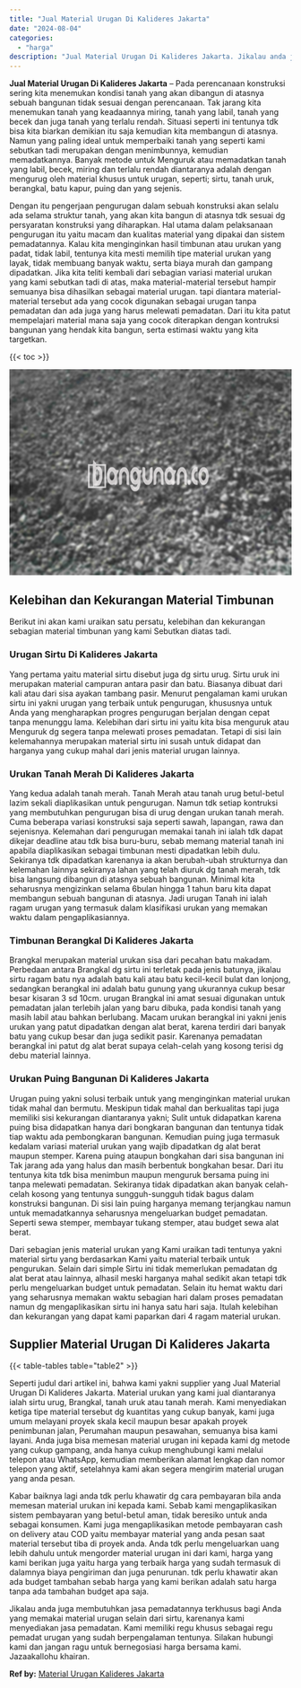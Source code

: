 ```yaml
---
title: "Jual Material Urugan Di Kalideres Jakarta"
date: "2024-08-04"
categories: 
  - "harga"
description: "Jual Material Urugan Di Kalideres Jakarta. Jikalau anda juga membutuhkan jasa pemadatannya terkhusus bagi Anda yang memakai material urugan selain dari sirtu..."
---
```


**Jual Material Urugan Di Kalideres Jakarta** – Pada perencanaan konstruksi sering kita menemukan kondisi tanah yang akan dibangun di atasnya sebuah bangunan tidak sesuai dengan perencanaan. Tak jarang kita menemukan tanah yang keadaannya miring, tanah yang labil, tanah yang becek dan juga tanah yang terlalu rendah. Situasi seperti ini tentunya tdk bisa kita biarkan demikian itu saja kemudian kita membangun di atasnya. Namun yang paling ideal untuk memperbaiki tanah yang seperti kami sebutkan tadi merupakan dengan menimbunnya, kemudian memadatkannya. Banyak metode untuk Menguruk atau memadatkan tanah yang labil, becek, miring dan terlalu rendah diantaranya adalah dengan mengurug oleh material khusus untuk urugan, seperti; sirtu, tanah uruk, berangkal, batu kapur, puing dan yang sejenis.

Dengan itu pengerjaan pengurugan dalam sebuah konstruksi akan selalu ada selama struktur tanah, yang akan kita bangun di atasnya tdk sesuai dg persyaratan konstruksi yang diharapkan. Hal utama dalam pelaksanaan pengurugan itu yaitu macam dan kualitas material yang dipakai dan sistem pemadatannya. Kalau kita menginginkan hasil timbunan atau urukan yang padat, tidak labil, tentunya kita mesti memilih tipe material urukan yang layak, tidak membuang banyak waktu, serta biaya murah dan gampang dipadatkan. Jika kita teliti kembali dari sebagian variasi material urukan yang kami sebutkan tadi di atas, maka material-material tersebut hampir semuanya bisa dihasilkan sebagai material urugan. tapi diantara material-material tersebut ada yang cocok digunakan sebagai urugan tanpa pemadatan dan ada juga yang harus melewati pemadatan. Dari itu kita patut mempelajari material mana saja yang cocok diterapkan dengan kontruksi bangunan yang hendak kita bangun, serta estimasi waktu yang kita targetkan.

{{< toc >}}

![Jual Material Urugan Di Kalideres Jakarta](/images/jual-urugan-11.png)

## Kelebihan dan Kekurangan Material Timbunan

Berikut ini akan kami uraikan satu persatu, kelebihan dan kekurangan sebagian material timbunan yang kami Sebutkan diatas tadi.

### Urugan Sirtu Di Kalideres Jakarta

Yang pertama yaitu material sirtu disebut juga dg sirtu urug. Sirtu uruk ini merupakan material campuran antara pasir dan batu. Biasanya dibuat dari kali atau dari sisa ayakan tambang pasir. Menurut pengalaman kami urukan sirtu ini yakni urugan yang terbaik untuk pengurugan, khususnya untuk Anda yang mengharapkan progres pengurugan berjalan dengan cepat tanpa menunggu lama. Kelebihan dari sirtu ini yaitu kita bisa menguruk atau Menguruk dg segera tanpa melewati proses pemadatan. Tetapi di sisi lain kelemahannya merupakan material sirtu ini susah untuk didapat dan harganya yang cukup mahal dari jenis material urugan lainnya.

### Urukan Tanah Merah Di Kalideres Jakarta

Yang kedua adalah tanah merah. Tanah Merah atau tanah urug betul-betul lazim sekali diaplikasikan untuk pengurugan. Namun tdk setiap kontruksi yang membutuhkan pengurugan bisa di urug dengan urukan tanah merah. Cuma beberapa variasi konstruksi saja seperti sawah, lapangan, rawa dan sejenisnya. Kelemahan dari pengurugan memakai tanah ini ialah tdk dapat dikejar deadline atau tdk bisa buru-buru, sebab memang material tanah ini apabila diaplikasikan sebagai timbunan mesti dipadatkan lebih dulu. Sekiranya tdk dipadatkan karenanya ia akan berubah-ubah strukturnya dan kelemahan lainnya sekiranya lahan yang telah diuruk dg tanah merah, tdk bisa langsung dibangun di atasnya sebuah bangunan. Minimal kita seharusnya mengizinkan selama 6bulan hingga 1 tahun baru kita dapat membangun sebuah bangunan di atasnya. Jadi urugan Tanah ini ialah ragam urugan yang termasuk dalam klasifikasi urukan yang memakan waktu dalam pengaplikasiannya.

### Timbunan Berangkal Di Kalideres Jakarta

Brangkal merupakan material urukan sisa dari pecahan batu makadam. Perbedaan antara Brangkal dg sirtu ini terletak pada jenis batunya, jikalau sirtu ragam batu nya adalah batu kali atau batu kecil-kecil bulat dan lonjong, sedangkan berangkal ini adalah batu gunung yang ukurannya cukup besar besar kisaran 3 sd 10cm. urugan Brangkal ini amat sesuai digunakan untuk pemadatan jalan terlebih jalan yang baru dibuka, pada kondisi tanah yang masih labil atau bahkan berlubang. Macam urukan berangkal ini yakni jenis urukan yang patut dipadatkan dengan alat berat, karena terdiri dari banyak batu yang cukup besar dan juga sedikit pasir. Karenanya pemadatan berangkal ini patut dg alat berat supaya celah-celah yang kosong terisi dg debu material lainnya.

### Urukan Puing Bangunan Di Kalideres Jakarta

Urugan puing yakni solusi terbaik untuk yang menginginkan material urukan tidak mahal dan bermutu. Meskipun tidak mahal dan berkualitas tapi juga memiliki sisi kekurangan diantaranya yakni; Sulit untuk didapatkan karena puing bisa didapatkan hanya dari bongkaran bangunan dan tentunya tidak tiap waktu ada pembongkaran bangunan. Kemudian puing juga termasuk kedalam variasi material urukan yang wajib dipadatkan dg alat berat maupun stemper. Karena puing ataupun bongkahan dari sisa bangunan ini Tak jarang ada yang halus dan masih berbentuk bongkahan besar. Dari itu tentunya kita tdk bisa menimbun maupun menguruk bersama puing ini tanpa melewati pemadatan. Sekiranya tidak dipadatkan akan banyak celah-celah kosong yang tentunya sungguh-sungguh tidak bagus dalam konstruksi bangunan. Di sisi lain puing harganya memang terjangkau namun untuk memadatkannya seharusnya mengeluarkan budget pemadatan. Seperti sewa stemper, membayar tukang stemper, atau budget sewa alat berat.

Dari sebagian jenis material urukan yang Kami uraikan tadi tentunya yakni material sirtu yang berdasarkan Kami yaitu material terbaik untuk pengurukan. Selain dari simple Sirtu ini tidak memerlukan pemadatan dg alat berat atau lainnya, alhasil meski harganya mahal sedikit akan tetapi tdk perlu mengeluarkan budget untuk pemadatan. Selain itu hemat waktu dari yang seharusnya memakan waktu sebagian hari dalam proses pemadatan namun dg mengaplikasikan sirtu ini hanya satu hari saja. Itulah kelebihan dan kekurangan yang dapat kami paparkan dari 4 ragam material urukan.

## Supplier Material Urugan Di Kalideres Jakarta

{{< table-tables table="table2" >}}

Seperti judul dari artikel ini, bahwa kami yakni supplier yang Jual Material Urugan Di Kalideres Jakarta. Material urukan yang kami jual diantaranya ialah sirtu urug, Brangkal, tanah uruk atau tanah merah. Kami menyediakan ketiga tipe material tersebut dg kuantitas yang cukup banyak, kami juga umum melayani proyek skala kecil maupun besar apakah proyek penimbunan jalan, Perumahan maupun pesawahan, semuanya bisa kami layani. Anda juga bisa memesan material urugan ini kepada kami dg metode yang cukup gampang, anda hanya cukup menghubungi kami melalui telepon atau WhatsApp, kemudian memberikan alamat lengkap dan nomor telepon yang aktif, setelahnya kami akan segera mengirim material urugan yang anda pesan.

Kabar baiknya lagi anda tdk perlu khawatir dg cara pembayaran bila anda memesan material urukan ini kepada kami. Sebab kami mengaplikasikan sistem pembayaran yang betul-betul aman, tidak beresiko untuk anda sebagai konsumen. Kami juga mengaplikasikan metode pembayaran cash on delivery atau COD yaitu membayar material yang anda pesan saat material tersebut tiba di proyek anda. Anda tdk perlu mengeluarkan uang lebih dahulu untuk mengorder material urugan ini dari kami, harga yang kami berikan juga yaitu harga yang terbaik harga yang sudah termasuk di dalamnya biaya pengiriman dan juga penurunan. tdk perlu khawatir akan ada budget tambahan sebab harga yang kami berikan adalah satu harga tanpa ada tambahan budget apa saja.

Jikalau anda juga membutuhkan jasa pemadatannya terkhusus bagi Anda yang memakai material urugan selain dari sirtu, karenanya kami menyediakan jasa pemadatan. Kami memiliki regu khusus sebagai regu pemadat urugan yang sudah berpengalaman tentunya. Silakan hubungi kami dan jangan ragu untuk bernegosiasi harga bersama kami. Jazaakallohu khairan.

**Ref by:** [Material Urugan Kalideres Jakarta](https://id.wikipedia.org/wiki/Material)
